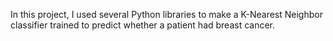 In this project, I used several Python libraries to make a K-Nearest Neighbor classifier trained to predict whether a patient had breast cancer.
